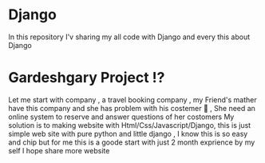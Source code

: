# Django
In this repository I'v sharing my all code with Django and every this about Django 

# Gardeshgary Project ⁉️

Let me start with company , a travel booking company , my Friend's mather have this company and she has problem with his costemer 🤘 , She need an online system to reserve and answer questions of her costomers 
My solution is to making website with Html/Css/Javascript/Django, this is just simple web site with pure python and little django , I know this is so easy and chip but for me this is a goode start with just 2 month 
exprience by my self I hope share more website
